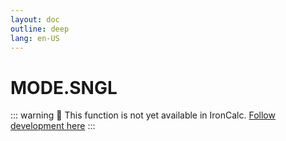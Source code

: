 ```yaml
---
layout: doc
outline: deep
lang: en-US
---
```


# MODE.SNGL

::: warning
🚧 This function is not yet available in IronCalc.
[Follow development here](https://github.com/ironcalc/IronCalc/labels/Functions)
:::
